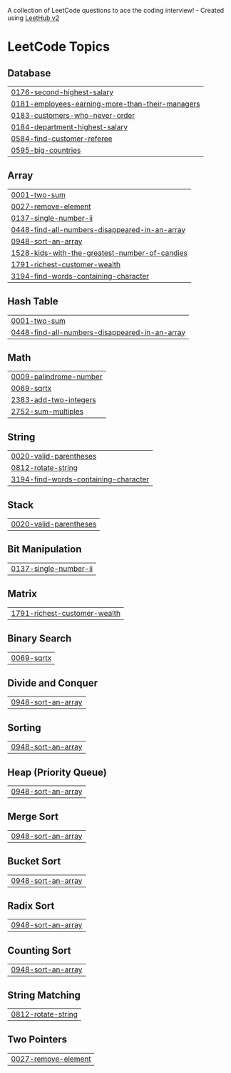 A collection of LeetCode questions to ace the coding interview! - Created using [LeetHub v2](https://github.com/arunbhardwaj/LeetHub-2.0)
<!---LeetCode Topics Start-->
# LeetCode Topics
## Database
|  |
| ------- |
| [0176-second-highest-salary](https://github.com/Prankrishnakk/leetcode/tree/master/0176-second-highest-salary) |
| [0181-employees-earning-more-than-their-managers](https://github.com/Prankrishnakk/leetcode/tree/master/0181-employees-earning-more-than-their-managers) |
| [0183-customers-who-never-order](https://github.com/Prankrishnakk/leetcode/tree/master/0183-customers-who-never-order) |
| [0184-department-highest-salary](https://github.com/Prankrishnakk/leetcode/tree/master/0184-department-highest-salary) |
| [0584-find-customer-referee](https://github.com/Prankrishnakk/leetcode/tree/master/0584-find-customer-referee) |
| [0595-big-countries](https://github.com/Prankrishnakk/leetcode/tree/master/0595-big-countries) |
## Array
|  |
| ------- |
| [0001-two-sum](https://github.com/Prankrishnakk/leetcode/tree/master/0001-two-sum) |
| [0027-remove-element](https://github.com/Prankrishnakk/leetcode/tree/master/0027-remove-element) |
| [0137-single-number-ii](https://github.com/Prankrishnakk/leetcode/tree/master/0137-single-number-ii) |
| [0448-find-all-numbers-disappeared-in-an-array](https://github.com/Prankrishnakk/leetcode/tree/master/0448-find-all-numbers-disappeared-in-an-array) |
| [0948-sort-an-array](https://github.com/Prankrishnakk/leetcode/tree/master/0948-sort-an-array) |
| [1528-kids-with-the-greatest-number-of-candies](https://github.com/Prankrishnakk/leetcode/tree/master/1528-kids-with-the-greatest-number-of-candies) |
| [1791-richest-customer-wealth](https://github.com/Prankrishnakk/leetcode/tree/master/1791-richest-customer-wealth) |
| [3194-find-words-containing-character](https://github.com/Prankrishnakk/leetcode/tree/master/3194-find-words-containing-character) |
## Hash Table
|  |
| ------- |
| [0001-two-sum](https://github.com/Prankrishnakk/leetcode/tree/master/0001-two-sum) |
| [0448-find-all-numbers-disappeared-in-an-array](https://github.com/Prankrishnakk/leetcode/tree/master/0448-find-all-numbers-disappeared-in-an-array) |
## Math
|  |
| ------- |
| [0009-palindrome-number](https://github.com/Prankrishnakk/leetcode/tree/master/0009-palindrome-number) |
| [0069-sqrtx](https://github.com/Prankrishnakk/leetcode/tree/master/0069-sqrtx) |
| [2383-add-two-integers](https://github.com/Prankrishnakk/leetcode/tree/master/2383-add-two-integers) |
| [2752-sum-multiples](https://github.com/Prankrishnakk/leetcode/tree/master/2752-sum-multiples) |
## String
|  |
| ------- |
| [0020-valid-parentheses](https://github.com/Prankrishnakk/leetcode/tree/master/0020-valid-parentheses) |
| [0812-rotate-string](https://github.com/Prankrishnakk/leetcode/tree/master/0812-rotate-string) |
| [3194-find-words-containing-character](https://github.com/Prankrishnakk/leetcode/tree/master/3194-find-words-containing-character) |
## Stack
|  |
| ------- |
| [0020-valid-parentheses](https://github.com/Prankrishnakk/leetcode/tree/master/0020-valid-parentheses) |
## Bit Manipulation
|  |
| ------- |
| [0137-single-number-ii](https://github.com/Prankrishnakk/leetcode/tree/master/0137-single-number-ii) |
## Matrix
|  |
| ------- |
| [1791-richest-customer-wealth](https://github.com/Prankrishnakk/leetcode/tree/master/1791-richest-customer-wealth) |
## Binary Search
|  |
| ------- |
| [0069-sqrtx](https://github.com/Prankrishnakk/leetcode/tree/master/0069-sqrtx) |
## Divide and Conquer
|  |
| ------- |
| [0948-sort-an-array](https://github.com/Prankrishnakk/leetcode/tree/master/0948-sort-an-array) |
## Sorting
|  |
| ------- |
| [0948-sort-an-array](https://github.com/Prankrishnakk/leetcode/tree/master/0948-sort-an-array) |
## Heap (Priority Queue)
|  |
| ------- |
| [0948-sort-an-array](https://github.com/Prankrishnakk/leetcode/tree/master/0948-sort-an-array) |
## Merge Sort
|  |
| ------- |
| [0948-sort-an-array](https://github.com/Prankrishnakk/leetcode/tree/master/0948-sort-an-array) |
## Bucket Sort
|  |
| ------- |
| [0948-sort-an-array](https://github.com/Prankrishnakk/leetcode/tree/master/0948-sort-an-array) |
## Radix Sort
|  |
| ------- |
| [0948-sort-an-array](https://github.com/Prankrishnakk/leetcode/tree/master/0948-sort-an-array) |
## Counting Sort
|  |
| ------- |
| [0948-sort-an-array](https://github.com/Prankrishnakk/leetcode/tree/master/0948-sort-an-array) |
## String Matching
|  |
| ------- |
| [0812-rotate-string](https://github.com/Prankrishnakk/leetcode/tree/master/0812-rotate-string) |
## Two Pointers
|  |
| ------- |
| [0027-remove-element](https://github.com/Prankrishnakk/leetcode/tree/master/0027-remove-element) |
<!---LeetCode Topics End-->